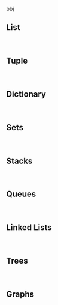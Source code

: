 bbj
  <h2>List</h2><br>
  <h2>Tuple</h2><br>
  <h2>Dictionary</h2><br>
  <h2>Sets</h2><br>
  <h2>Stacks</h2><br>
  <h2>Queues</h2><br>
  <h2>Linked Lists</h2><br>
  <h2>Trees</h2><br>
  <h2>Graphs</h2><br>
